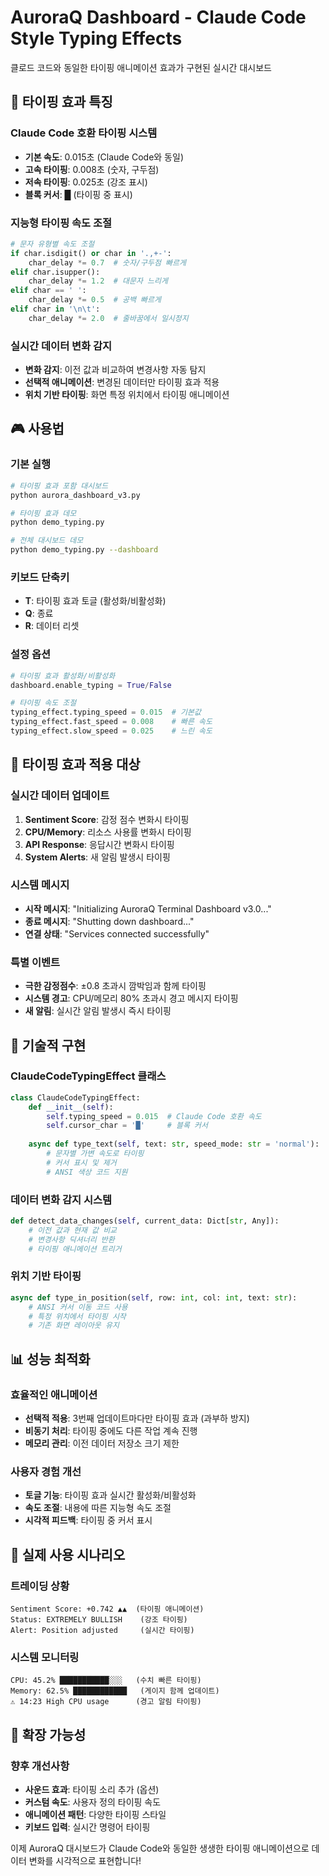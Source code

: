 # AuroraQ Dashboard - Claude Code Style Typing Effects

클로드 코드와 동일한 타이핑 애니메이션 효과가 구현된 실시간 대시보드

## 🎯 타이핑 효과 특징

### Claude Code 호환 타이핑 시스템
- **기본 속도**: 0.015초 (Claude Code와 동일)
- **고속 타이핑**: 0.008초 (숫자, 구두점)
- **저속 타이핑**: 0.025초 (강조 표시)
- **블록 커서**: █ (타이핑 중 표시)

### 지능형 타이핑 속도 조절
```python
# 문자 유형별 속도 조절
if char.isdigit() or char in '.,+-':
    char_delay *= 0.7  # 숫자/구두점 빠르게
elif char.isupper():
    char_delay *= 1.2  # 대문자 느리게  
elif char == ' ':
    char_delay *= 0.5  # 공백 빠르게
elif char in '\n\t':
    char_delay *= 2.0  # 줄바꿈에서 일시정지
```

### 실시간 데이터 변화 감지
- **변화 감지**: 이전 값과 비교하여 변경사항 자동 탐지
- **선택적 애니메이션**: 변경된 데이터만 타이핑 효과 적용
- **위치 기반 타이핑**: 화면 특정 위치에서 타이핑 애니메이션

## 🎮 사용법

### 기본 실행
```bash
# 타이핑 효과 포함 대시보드
python aurora_dashboard_v3.py

# 타이핑 효과 데모
python demo_typing.py

# 전체 대시보드 데모
python demo_typing.py --dashboard
```

### 키보드 단축키
- **T**: 타이핑 효과 토글 (활성화/비활성화)
- **Q**: 종료
- **R**: 데이터 리셋

### 설정 옵션
```python
# 타이핑 효과 활성화/비활성화
dashboard.enable_typing = True/False

# 타이핑 속도 조절
typing_effect.typing_speed = 0.015  # 기본값
typing_effect.fast_speed = 0.008    # 빠른 속도
typing_effect.slow_speed = 0.025    # 느린 속도
```

## 🎨 타이핑 효과 적용 대상

### 실시간 데이터 업데이트
1. **Sentiment Score**: 감정 점수 변화시 타이핑
2. **CPU/Memory**: 리소스 사용률 변화시 타이핑
3. **API Response**: 응답시간 변화시 타이핑
4. **System Alerts**: 새 알림 발생시 타이핑

### 시스템 메시지
- **시작 메시지**: "Initializing AuroraQ Terminal Dashboard v3.0..."
- **종료 메시지**: "Shutting down dashboard..."
- **연결 상태**: "Services connected successfully"

### 특별 이벤트
- **극한 감정점수**: ±0.8 초과시 깜박임과 함께 타이핑
- **시스템 경고**: CPU/메모리 80% 초과시 경고 메시지 타이핑
- **새 알림**: 실시간 알림 발생시 즉시 타이핑

## 🔧 기술적 구현

### ClaudeCodeTypingEffect 클래스
```python
class ClaudeCodeTypingEffect:
    def __init__(self):
        self.typing_speed = 0.015  # Claude Code 호환 속도
        self.cursor_char = '█'     # 블록 커서
        
    async def type_text(self, text: str, speed_mode: str = 'normal'):
        # 문자별 가변 속도로 타이핑
        # 커서 표시 및 제거
        # ANSI 색상 코드 지원
```

### 데이터 변화 감지 시스템
```python
def detect_data_changes(self, current_data: Dict[str, Any]):
    # 이전 값과 현재 값 비교
    # 변경사항 딕셔너리 반환
    # 타이핑 애니메이션 트리거
```

### 위치 기반 타이핑
```python
async def type_in_position(self, row: int, col: int, text: str):
    # ANSI 커서 이동 코드 사용
    # 특정 위치에서 타이핑 시작
    # 기존 화면 레이아웃 유지
```

## 📊 성능 최적화

### 효율적인 애니메이션
- **선택적 적용**: 3번째 업데이트마다만 타이핑 효과 (과부하 방지)
- **비동기 처리**: 타이핑 중에도 다른 작업 계속 진행
- **메모리 관리**: 이전 데이터 저장소 크기 제한

### 사용자 경험 개선
- **토글 기능**: 타이핑 효과 실시간 활성화/비활성화
- **속도 조절**: 내용에 따른 지능형 속도 조절
- **시각적 피드백**: 타이핑 중 커서 표시

## 🎯 실제 사용 시나리오

### 트레이딩 상황
```
Sentiment Score: +0.742 ▲▲  (타이핑 애니메이션)
Status: EXTREMELY BULLISH    (강조 타이핑)
Alert: Position adjusted     (실시간 타이핑)
```

### 시스템 모니터링
```
CPU: 45.2% ███████████░░░   (수치 빠른 타이핑)
Memory: 62.5% ████████████   (게이지 함께 업데이트)
⚠ 14:23 High CPU usage      (경고 알림 타이핑)
```

## 🚀 확장 가능성

### 향후 개선사항
- **사운드 효과**: 타이핑 소리 추가 (옵션)
- **커스텀 속도**: 사용자 정의 타이핑 속도
- **애니메이션 패턴**: 다양한 타이핑 스타일
- **키보드 입력**: 실시간 명령어 타이핑

이제 AuroraQ 대시보드가 Claude Code와 동일한 생생한 타이핑 애니메이션으로 데이터 변화를 시각적으로 표현합니다!